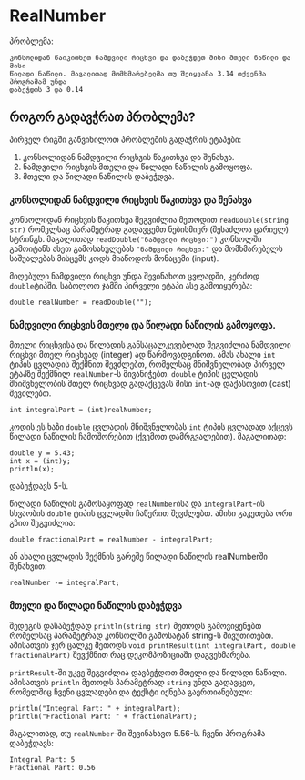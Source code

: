 # RealNumber

პრობლემა:
```
კონსოლიდან წაიკითხეთ ნამდვილი რიცხვი და დაბეჭდეთ მისი მთელი ნაწილი და მისი
წილადი ნაწილი. მაგალითად მომხმარებელმა თუ შეიყვანა 3.14 თქვენმა პროგრამამ უნდა
დაბეჭდოს 3 და 0.14
```

## როგორ გადავჭრათ პრობლემა?
პირველ რიგში განვიხილოთ პრობლემის გადაჭრის ეტაპები:
1. კონსოლიდან ნამდვილი რიცხვის წაკითხვა და შენახვა.
2. ნამდვილი რიცხვის მთელი და წილადი ნაწილის გამოყოფა.
3. მთელი და წილადი ნაწილის დაბეჭდვა.

### კონსოლიდან ნამდვილი რიცხვის წაკითხვა და შენახვა
კონსოლიდან რიცხვის წაკითხვა შეგვიძლია მეთოდით `readDouble(string str)` რომელსაც პარამეტრად
გადავცემთ ნებისმიერ (შესაძლოა ცარიელ) სტრინგს. მაგალითად `readDouble("ნამდვილი რიცხვი:")`
კონსოლში გამოიტანს ასეთ გამოსახულებას `"ნამდვილი რიცხვი:"` და მომხმარებელს საშუალებას
მისცემს  კოდს მიაწოდოს მონაცემი (input). 

მიღებული ნამდვილი რიცხვი უნდა შევინახოთ ცვლადში, კერძოდ `double`ტიპში. საბოლოო ჯამში პირველი
ეტაპი ასე გამოიყურება:
```
double realNumber = readDouble("");
```

### ნამდვილი რიცხვის მთელი და წილადი ნაწილის გამოყოფა.
მთელი რიცხვისა და წილადის განსაცალკევებლად შეგვიძლია ნამდვილი რიცხვი მთელ რიცხვად (integer)
ად წარმოვადგინოთ. ამას ახალი `int` ტიპის ცვლადის შექმნით შევძლებთ, რომელსაც მნიშვნელობად
პირველ ეტაპზე შექმნილ `realNumber`-ს მივანიჭებთ. `double` ტიპის  ცვლადის მნიშვნელობის მთელ რიცხვად  გადაქცევას მისი `int`-ად  დაქასთვით (cast)
შევძლებთ.
```
int integralPart = (int)realNumber;
```

კოდის ეს ხაზი `double` ცვლადის მნიშვნელობას `int` ტიპის ცვლადად აქცევს წილადი ნაწილის ჩამოშორებით
(ქვემოთ დამრგვალებით). მაგალითად:
```
double y = 5.43;
int x = (int)y;
println(x);
```
 დაბეჭდავს 5-ს.

წილადი ნაწილის გამოსაყოფად `realNumber`ისა და `integralPart`-ის სხვაობის `double` ტიპის ცვლადში ჩაწერით
შევძლებთ. ამისი გაკეთება ორი გზით შეგვიძლია:
```
double fractionalPart = realNumber - integralPart;
```
ან ახალი ცვლადის შექმნის გარეშე წილადი ნაწილის  realNumberში შენახვით:
```
realNumber -= integralPart;
```

### მთელი და წილადი ნაწილის დაბეჭდვა
შედეგის დასაბეჭდად `println(string str)` მეთოდს გამოვიყენებთ რომელსაც პარამეტრად კონსოლში
გამოსატან string-ს მივუთითებთ. ამისათვის ჯერ ცალკე მეთოდს `void printResult(int integralPart, double fractionalPart)` 
შევქმნით რაც დეკომპოზიციაში დაგვეხმარება.

`printResult`-ში უკვე შეგვიძლია დავბეჭდოთ მთელი და წილადი ნაწილი. ამისათვის `println` მეთოდს პარამეტრად
`string` უნდა გადავცეთ, რომელშიც ჩვენი ცვლადები და ტექსტი იქნება გაერთიანებული:
```
println("Integral Part: " + integralPart);
println("Fractional Part: " + fractionalPart);
```
მაგალითად, თუ `realNumber`-ში შევინახავთ 5.56-ს. ჩვენი პროგრამა დაბეჭდავს:
```
Integral Part: 5
Fractional Part: 0.56
```

